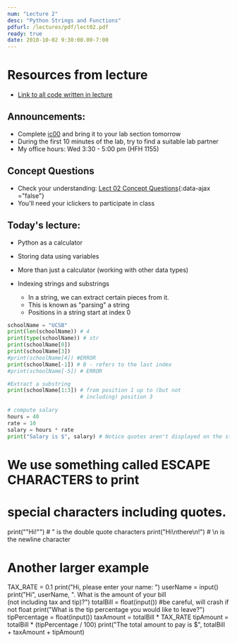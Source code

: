 ```yaml
---
num: "Lecture 2"
desc: "Python Strings and Functions"
pdfurl: /lectures/pdf/lect02.pdf
ready: true
date: 2018-10-02 9:30:00.00-7:00
---
```



# Resources from lecture

* [Link to all code written in lecture](https://github.com/ucsb-cs8-f18/cs8-f18-lecture-code)

## Announcements: 

* Complete [ic00](/hwk/ic00) and bring it to your lab section tomorrow
* During the first 10 minutes of the lab, try to find a suitable lab partner 
* My office hours: Wed 3:30 - 5:00 pm (HFH 1155)

## Concept Questions

* Check your understanding: [Lect 02 Concept Questions](lect02-concept.md){:data-ajax ="false"}
* You'll need your iclickers to participate in class


## Today's lecture:

* Python as a calculator
* Storing data using variables
* More than just a calculator (working with other data types)

 

* Indexing strings and substrings
    - In a string, we can extract certain pieces from it.
    - This is known as "parsing" a string
    - Positions in a string start at index 0

```python
schoolName = "UCSB"
print(len(schoolName)) # 4
print(type(schoolName)) # str
print(schoolName[0])
print(schoolName[3])
#print(schoolName[4]) #ERROR
print(schoolName[-1]) # B - refers to the last index
#print(schoolName[-5]) # ERROR

#Extract a substring
print(schoolName[1:3]) # from position 1 up to (but not
                       # including) position 3
                       
# compute salary
hours = 40
rate = 10
salary = hours * rate
print("Salary is $", salary) # Notice quotes aren't displayed on the string in the outpout

```
 
# We use something called ESCAPE CHARACTERS to print
# special characters including quotes.

print("\"Hi!\"") # \" is the double quote characters
print("Hi\nthere\n!") # \n is the newline character


# Another larger example
TAX_RATE = 0.1
print("Hi, please enter your name: ")
userName = input()
print("Hi", userName, ". What is the amount of your bill \
(not including tax and tip)?")
totalBill = float(input()) #be careful, will crash if not float
print("What is the tip percentage you would like to leave?")
tipPercentage = float(input())
taxAmount = totalBill * TAX_RATE
tipAmount = totalBill * (tipPercentage / 100)
print("The total amount to pay is $", totalBill + taxAmount + tipAmount)
```

